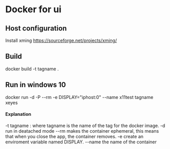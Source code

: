 # Docker for ui
## Host configuration
Install xming https://sourceforge.net/projects/xming/
## Build
docker build -t tagname .

## Run in windows 10
 docker run -d -P --rm -e DISPLAY="iphost:0" --name x11test tagname  xeyes


 #### Explanation
 -t tagname : where tagname is the name of the tag for the docker image.
 -d run in deatached mode
 --rm makes the container ephemeral, this means that when you close the app, the container removes.
 -e create an enviroment variable named DISPLAY.
 --name the name of the container 

